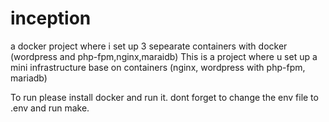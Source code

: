 # inception
a docker project where i set up 3 sepearate containers with docker (wordpress and php-fpm,nginx,maraidb)
 This is a project where u set up a mini infrastructure base on containers (nginx, wordpress with php-fpm, mariadb)
 
 To run please install docker and run it. dont forget to change the env file to .env and run make.
